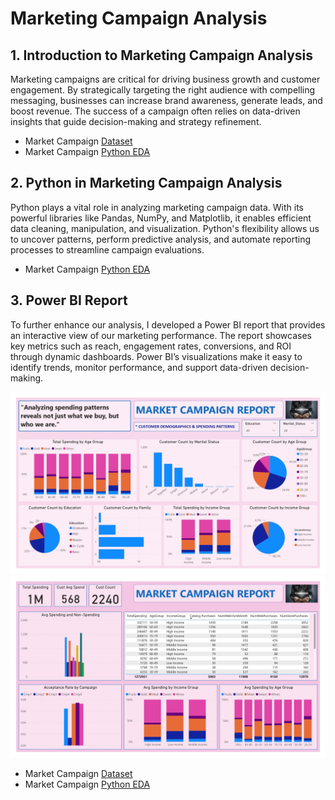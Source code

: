 # Marketing Campaign Analysis  

## 1. Introduction to Marketing Campaign Analysis  
Marketing campaigns are critical for driving business growth and customer engagement. By strategically targeting the right audience with compelling messaging, businesses can increase brand awareness, generate leads, and boost revenue. The success of a campaign often relies on data-driven insights that guide decision-making and strategy refinement.  

- Market Campaign [Dataset](https://github.com/NishaChandila/Marketing-Campaign/blob/main/marketing_campaign.csv)
- Market Campaign [Python EDA](https://github.com/NishaChandila/Marketing-Campaign/blob/main/Market_compaign.ipynb)

## 2. Python in Marketing Campaign Analysis  
Python plays a vital role in analyzing marketing campaign data. With its powerful libraries like Pandas, NumPy, and Matplotlib, it enables efficient data cleaning, manipulation, and visualization. Python's flexibility allows us to uncover patterns, perform predictive analysis, and automate reporting processes to streamline campaign evaluations.  

- Market Campaign [Python EDA](https://github.com/NishaChandila/Marketing-Campaign/blob/main/Market_compaign.ipynb)

## 3. Power BI Report  
To further enhance our analysis, I developed a Power BI report that provides an interactive view of our marketing performance. The report showcases key metrics such as reach, engagement rates, conversions, and ROI through dynamic dashboards. Power BI’s visualizations make it easy to identify trends, monitor performance, and support data-driven decision-making.  

![Page1](https://github.com/NishaChandila/project-assets/blob/main/Market-Compaign-Report-1.jpg)
![Page2](https://github.com/NishaChandila/project-assets/blob/main/Market-Compaign-Report-2.jpg)

- Market Campaign [Dataset](https://github.com/NishaChandila/Marketing-Campaign/blob/main/marketing_campaign.csv)
- Market Campaign [Python EDA](https://github.com/NishaChandila/Marketing-Campaign/blob/main/Market_compaign.ipynb)
